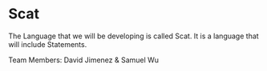 # Scat

The Language that we will be developing is called Scat.
It is a language that will include Statements.

Team Members: David Jimenez & Samuel Wu